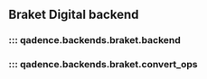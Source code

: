 ## Braket Digital backend

### ::: qadence.backends.braket.backend

### ::: qadence.backends.braket.convert_ops

